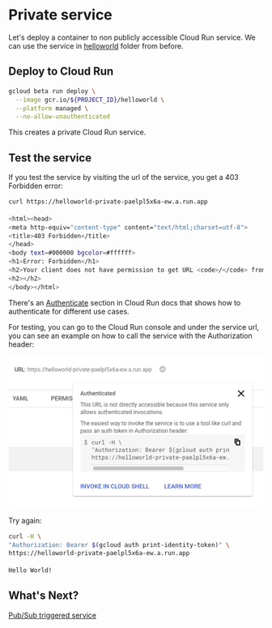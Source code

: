 # Private service

Let's deploy a container to non publicly accessible Cloud Run service. We can use the service in [helloworld](../helloworld) folder from before.

## Deploy to Cloud Run

```bash
gcloud beta run deploy \
  --image gcr.io/${PROJECT_ID}/helloworld \
  --platform managed \
  --no-allow-unauthenticated
```
This creates a private Cloud Run service.

## Test the service

If you test the service by visiting the url of the service, you get a 403 Forbidden error:

```bash
curl https://helloworld-private-paelpl5x6a-ew.a.run.app

<html><head>
<meta http-equiv="content-type" content="text/html;charset=utf-8">
<title>403 Forbidden</title>
</head>
<body text=#000000 bgcolor=#ffffff>
<h1>Error: Forbidden</h1>
<h2>Your client does not have permission to get URL <code>/</code> from this server.</h2>
<h2></h2>
</body></html>
```

There's an [Authenticate](https://cloud.google.com/run/docs/authenticating/overview) section in Cloud Run docs that shows how to authenticate for different use cases. 

For testing, you can go to the Cloud Run console and under the service url, you can see an example on how to call the service with the Authorization header:

![Cloud Run Console](./images/cloud-run-console-private.png)

Try again:

```bash
curl -H \
"Authorization: Bearer $(gcloud auth print-identity-token)" \
https://helloworld-private-paelpl5x6a-ew.a.run.app

Hello World!
```

## What's Next?

[Pub/Sub triggered service](pubsub.md)
